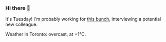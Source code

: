 ### Hi there :wave:

It's Tuesday! I'm probably working for [this bunch](https://github.com/kohofinancial), interviewing a potential new colleague.

Weather in Toronto: overcast, at +1°C.
